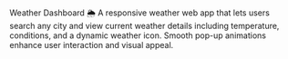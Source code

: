 Weather Dashboard 🌦️
A responsive weather web app that lets users search any city and view current weather details including temperature, conditions, and a dynamic weather icon. Smooth pop-up animations enhance user interaction and visual appeal.
